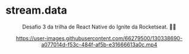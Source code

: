 # stream.data
<p align="center">Desafio 3 da trilha de React Native do Ignite da Rocketseat. 💜🚀</p>

<div align="center">
  

https://user-images.githubusercontent.com/66279500/130338690-a077014d-f53c-484f-af5b-e31666613a0c.mp4


</div>
